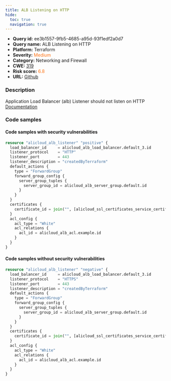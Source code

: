 ```yaml
---
title: ALB Listening on HTTP
hide:
  toc: true
  navigation: true
---
```


<style>
  .highlight .hll {
    background-color: #ff171742;
  }
  .md-content {
    max-width: 1100px;
    margin: 0 auto;
  }
</style>

-   **Query id:** ee3b1557-9fb5-4685-a95d-93f1edf2a0d7
-   **Query name:** ALB Listening on HTTP
-   **Platform:** Terraform
-   **Severity:** <span style="color:#ff7213">Medium</span>
-   **Category:** Networking and Firewall
-   **CWE:** <a href="https://cwe.mitre.org/data/definitions/319.html" onclick="newWindowOpenerSafe(event, 'https://cwe.mitre.org/data/definitions/319.html')">319</a>
-   **Risk score:** <span style="color:#ff7213">6.8</span>
-   **URL:** [Github](https://github.com/Checkmarx/kics/tree/master/assets/queries/terraform/alicloud/alb_listening_on_http)

### Description
Application Load Balancer (alb) Listener should not listen on HTTP<br>
[Documentation](https://registry.terraform.io/providers/aliyun/alicloud/latest/docs/resources/alb_listener)

### Code samples
#### Code samples with security vulnerabilities
```tf title="Positive test num. 1 - tf file" hl_lines="3"
resource "alicloud_alb_listener" "positive" {
  load_balancer_id     = alicloud_alb_load_balancer.default_3.id
  listener_protocol    = "HTTP"
  listener_port        = 443
  listener_description = "createdByTerraform"
  default_actions {
    type = "ForwardGroup"
    forward_group_config {
      server_group_tuples {
        server_group_id = alicloud_alb_server_group.default.id
      }
    }
  }
  certificates {
    certificate_id = join("", [alicloud_ssl_certificates_service_certificate.default.id, "-cn-hangzhou"])
  }
  acl_config {
    acl_type = "White"
    acl_relations {
      acl_id = alicloud_alb_acl.example.id
    }
  }
}

```


#### Code samples without security vulnerabilities
```tf title="Negative test num. 1 - tf file"
resource "alicloud_alb_listener" "negative" {
  load_balancer_id     = alicloud_alb_load_balancer.default_3.id
  listener_protocol    = "HTTPS"
  listener_port        = 443
  listener_description = "createdByTerraform"
  default_actions {
    type = "ForwardGroup"
    forward_group_config {
      server_group_tuples {
        server_group_id = alicloud_alb_server_group.default.id
      }
    }
  }
  certificates {
    certificate_id = join("", [alicloud_ssl_certificates_service_certificate.default.id, "-cn-hangzhou"])
  }
  acl_config {
    acl_type = "White"
    acl_relations {
      acl_id = alicloud_alb_acl.example.id
    }
  }
}

```

